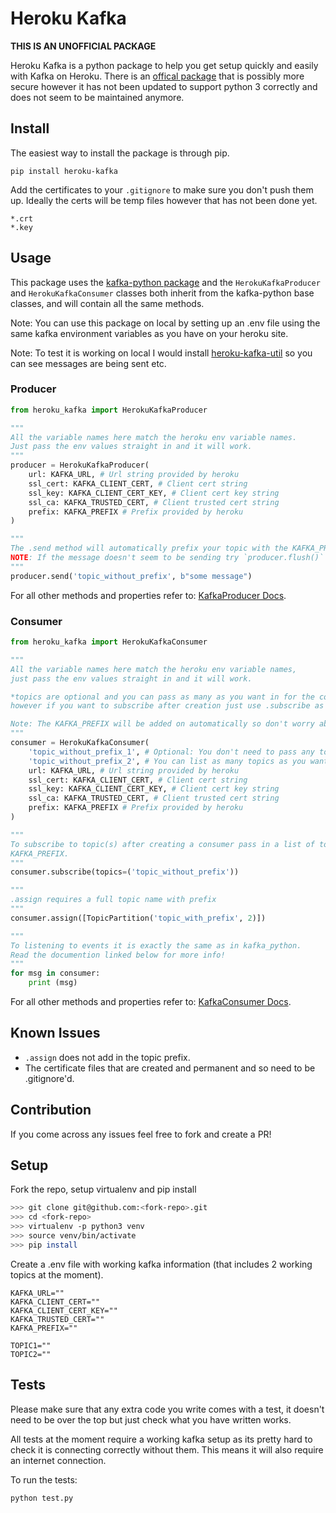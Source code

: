 # Heroku Kafka

**THIS IS AN UNOFFICIAL PACKAGE**

Heroku Kafka is a python package to help you get setup quickly and easily with Kafka on Heroku. There is an [offical package](https://github.com/heroku/kafka-helper) that is possibly more secure however it has not been updated to support python 3 correctly and does not seem to be maintained anymore. 


## Install

The easiest way to install the package is through pip.
```
pip install heroku-kafka
```

Add the certificates to your `.gitignore` to make sure you don't push them up.
Ideally the certs will be temp files however that has not been done yet.
```
*.crt
*.key
```

## Usage

This package uses the [kafka-python package](https://github.com/dpkp/kafka-python) and the `HerokuKafkaProducer` and `HerokuKafkaConsumer` classes both inherit from the kafka-python base classes, and will contain all the same methods.

Note: You can use this package on local by setting up an .env file using the same kafka
environment variables as you have on your heroku site.

Note: To test it is working on local I would install [heroku-kafka-util](https://github.com/osada9000/heroku-kafka-util) so you can see messages are being sent etc.

### Producer

```python
from heroku_kafka import HerokuKafkaProducer

"""
All the variable names here match the heroku env variable names.
Just pass the env values straight in and it will work.
"""
producer = HerokuKafkaProducer(
    url: KAFKA_URL, # Url string provided by heroku
    ssl_cert: KAFKA_CLIENT_CERT, # Client cert string
    ssl_key: KAFKA_CLIENT_CERT_KEY, # Client cert key string
    ssl_ca: KAFKA_TRUSTED_CERT, # Client trusted cert string
    prefix: KAFKA_PREFIX # Prefix provided by heroku
)

"""
The .send method will automatically prefix your topic with the KAFKA_PREFIX
NOTE: If the message doesn't seem to be sending try `producer.flush()` to force send.
"""
producer.send('topic_without_prefix', b"some message")
```

For all other methods and properties refer to: [KafkaProducer Docs](https://kafka-python.readthedocs.io/en/master/apidoc/KafkaProducer.html).


### Consumer
```python
from heroku_kafka import HerokuKafkaConsumer

"""
All the variable names here match the heroku env variable names,
just pass the env values straight in and it will work.

*topics are optional and you can pass as many as you want in for the consumer to track,
however if you want to subscribe after creation just use .subscribe as shown below.

Note: The KAFKA_PREFIX will be added on automatically so don't worry about passing it in.
"""
consumer = HerokuKafkaConsumer(
    'topic_without_prefix_1', # Optional: You don't need to pass any topic at all
    'topic_without_prefix_2', # You can list as many topics as you want to consume
    url: KAFKA_URL, # Url string provided by heroku
    ssl_cert: KAFKA_CLIENT_CERT, # Client cert string
    ssl_key: KAFKA_CLIENT_CERT_KEY, # Client cert key string
    ssl_ca: KAFKA_TRUSTED_CERT, # Client trusted cert string
    prefix: KAFKA_PREFIX # Prefix provided by heroku
)

"""
To subscribe to topic(s) after creating a consumer pass in a list of topics without the
KAFKA_PREFIX.
"""
consumer.subscribe(topics=('topic_without_prefix'))

"""
.assign requires a full topic name with prefix
"""
consumer.assign([TopicPartition('topic_with_prefix', 2)])

"""
To listening to events it is exactly the same as in kafka_python.
Read the documention linked below for more info!
"""
for msg in consumer:
    print (msg)
```

For all other methods and properties refer to: [KafkaConsumer Docs](https://kafka-python.readthedocs.io/en/master/apidoc/KafkaConsumer.html).

## Known Issues 
- `.assign` does not add in the topic prefix.
- The certificate files that are created and permanent and so need to be .gitignore'd.

## Contribution
If you come across any issues feel free to fork and create a PR!

## Setup
Fork the repo, setup virtualenv and pip install
```bash
>>> git clone git@github.com:<fork-repo>.git
>>> cd <fork-repo>
>>> virtualenv -p python3 venv
>>> source venv/bin/activate
>>> pip install
```

Create a .env file with working kafka information (that includes 2 working topics at the moment). 
```
KAFKA_URL=""
KAFKA_CLIENT_CERT=""
KAFKA_CLIENT_CERT_KEY=""
KAFKA_TRUSTED_CERT=""
KAFKA_PREFIX=""

TOPIC1=""
TOPIC2=""
```

## Tests
Please make sure that any extra code you write comes with a test, it doesn't need to be over the top but just check what you have written works.

All tests at the moment require a working kafka setup as its pretty hard to check it is connecting correctly without them. This means it will also require an internet connection.

To run the tests:
```bash
python test.py
```